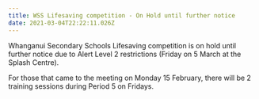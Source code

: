 ```yaml
---
title: WSS Lifesaving competition - On Hold until further notice
date: 2021-03-04T22:22:11.026Z
---
```

Whanganui Secondary Schools Lifesaving competition is on hold until further notice due to Alert Level 2 restrictions (Friday on 5 March at the Splash Centre).  

For those that came to the meeting on Monday 15 February, there will be 2 training sessions during Period 5 on Fridays.